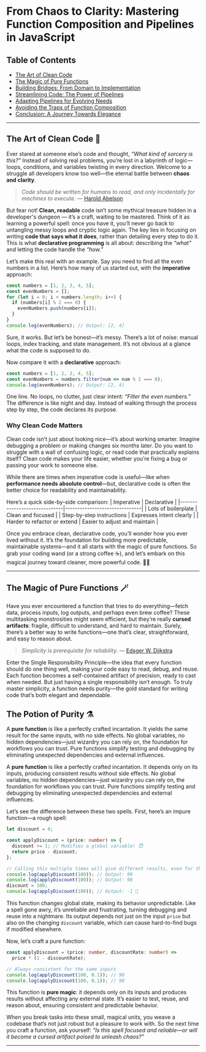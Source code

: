 # From Chaos to Clarity: Mastering Function Composition and Pipelines in JavaScript

## **Table of Contents**  
- [The Art of Clean Code](#intro)  
- [The Magic of Pure Functions](#purity)
- [Building Bridges: From Domain to Implementation](#composition)
- [Streamlining Code: The Power of Pipelines](#pipeline)
- [Adapting Pipelines for Evolving Needs](#adaptability)
- [Avoiding the Traps of Function Composition](#pitfalls)
- [Conclusion: A Journey Towards Elegance](#conclusion)

---

<a id="intro"></a>
## The Art of Clean Code 💎

Ever stared at someone else’s code and thought, _“What kind of sorcery is this?”_ Instead of solving real problems, you’re lost in a labyrinth of logic—loops, conditions, and variables twisting in every direction. Welcome to a struggle all developers know too well—the eternal battle between **chaos and clarity**.

>_Code should be written for humans to read, and only incidentally for machines to execute._ — [Harold Abelson](https://en.wikipedia.org/wiki/Hal_Abelson)

But fear not! **Clean, readable** code isn’t some mythical treasure hidden in a developer's dungeon — it’s a craft, waiting to be mastered. Think of it as learning a powerful spell: once you have it, you’ll never go back to untangling messy loops and cryptic logic again. The key lies in focusing on writing **code that says what it does**, rather than detailing every step to do it. This is what **declarative programming** is all about: describing the _“what”_ and letting the code handle the _“how.”_

Let’s make this real with an example. Say you need to find all the even numbers in a list. Here’s how many of us started out, with the **imperative** approach:
```typescript
const numbers = [1, 2, 3, 4, 5];
const evenNumbers = [];
for (let i = 0; i < numbers.length; i++) {
  if (numbers[i] % 2 === 0) {
    evenNumbers.push(numbers[i]);
  }
}
console.log(evenNumbers); // Output: [2, 4]
```
Sure, it works. But let’s be honest—it’s messy. There’s a lot of noise: manual loops, index tracking, and state management. It’s not obvious at a glance what the code is supposed to do.

Now compare it with a **declarative** approach:
```typescript
const numbers = [1, 2, 3, 4, 5];
const evenNumbers = numbers.filter(num => num % 2 === 0);
console.log(evenNumbers); // Output: [2, 4]
```
One line. No loops, no clutter, just clear intent: _“Filter the even numbers.”_ The difference is like night and day. Instead of walking through the process step by step, the code declares its purpose.

### Why Clean Code Matters

Clean code isn’t just about looking nice—it’s about working smarter. Imagine debugging a problem or making changes six months later. Do you want to struggle with a wall of confusing logic, or read code that practically explains itself? Clean code makes your life easier, whether you’re fixing a bug or passing your work to someone else.

While there are times when imperative code is useful—like when **performance needs absolute control**—but, declarative code is often the better choice for readability and maintainability.

Here’s a quick side-by-side comparison:
| Imperative                   | Declarative                   |
|------------------------------|-------------------------------|
| Lots of boilerplate          | Clean and focused             |
| Step-by-step instructions    | Expresses intent clearly      |
| Harder to refactor or extend | Easier to adjust and maintain |

Once you embrace clean, declarative code, you’ll wonder how you ever lived without it. It’s the foundation for building more predictable, maintainable systems—and it all starts with the magic of pure functions. So grab your coding wand (or a strong coffee ☕), and let’s embark on this magical journey toward cleaner, more powerful code. 🌟✨

---

<a id="purity"></a>
## The Magic of Pure Functions 🪄

Have you ever encountered a function that tries to do everything—fetch data, process inputs, log outputs, and perhaps even brew coffee? These multitasking monstrosities might seem efficient, but they’re really **cursed artifacts**: fragile, difficult to understand, and hard to maintain. Surely, there’s a better way to write functions—one that’s clear, straightforward, and easy to reason about.

>_Simplicity is prerequisite for reliability._ — [Edsger W. Dijkstra]( https://en.wikipedia.org/wiki/Edsger_W._Dijkstra)

Enter the Single Responsibility Principle—the idea that every function should do one thing well, making your code easy to read, debug, and reuse. Each function becomes a self-contained artifact of precision, ready to cast when needed. But just having a single responsibility isn’t enough. To truly master simplicity, a function needs purity—the gold standard for writing code that’s both elegant and dependable.

## The Potion of Purity ⚗️

A **pure function** is like a perfectly crafted incantation. It yields the same result for the same inputs, with no side effects. No global variables, no hidden dependencies—just wizardry you can rely on, the foundation for workflows you can trust. Pure functions simplify testing and debugging by eliminating unexpected dependencies and external influences.

A **pure function** is like a perfectly crafted incantation. It depends only on its inputs, producing consistent results without side effects. No global variables, no hidden dependencies—just wizardry you can rely on, the foundation for workflows you can trust. Pure functions simplify testing and debugging by eliminating unexpected dependencies and external influences.


Let’s see the difference between these two spells. First, here’s an impure function—a rough spell:
```typescript
let discount = 0;	

const applyDiscount = (price: number) => {
  discount += 1; // Modifies a global variable! 😈
  return price - discount;
};

// Calling this multiple times will give different results, even for the same input!
console.log(applyDiscount(100)); // Output: 99
console.log(applyDiscount(100)); // Output: 98
discount = 100;
console.log(applyDiscount(100)); // Output: -1 🤯
```
This function changes global state, making its behavior unpredictable. Like a spell gone awry, it’s unreliable and frustrating, turning debugging and reuse into a nightmare. Its output depends not just on the input `price` but also on the changing `discount` variable, which can cause hard-to-find bugs if modified elsewhere.

Now, let’s craft a pure function:
```typescript
const applyDiscount = (price: number, discountRate: number) => 
  price * (1 - discountRate);

// Always consistent for the same inputs
console.log(applyDiscount(100, 0.1)); // 90
console.log(applyDiscount(100, 0.1)); // 90
```
This function is **pure magic**: it depends only on its inputs and produces results without affecting any external state. It’s easier to test, reuse, and reason about, ensuring consistent and predictable behavior.

When you break tasks into these small, magical units, you weave a codebase that’s not just robust but a pleasure to work with. So the next time you craft a function, ask yourself:
_"Is this spell focused and reliable—or will it become a cursed artifact poised to unleash chaos?"_

---




